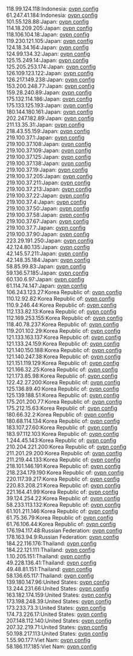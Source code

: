 118.99.124.118:Indonesia: [ovpn config](vpn/118_99_124_118.ovpn)  
61.247.41.184:Indonesia: [ovpn config](vpn/61_247_41_184.ovpn)  
101.55.128.88:Japan: [ovpn config](vpn/101_55_128_88.ovpn)  
114.18.209.205:Japan: [ovpn config](vpn/114_18_209_205.ovpn)  
118.106.104.18:Japan: [ovpn config](vpn/118_106_104_18.ovpn)  
119.230.121.105:Japan: [ovpn config](vpn/119_230_121_105.ovpn)  
124.18.34.164:Japan: [ovpn config](vpn/124_18_34_164.ovpn)  
124.99.134.32:Japan: [ovpn config](vpn/124_99_134_32.ovpn)  
125.15.249.14:Japan: [ovpn config](vpn/125_15_249_14.ovpn)  
125.205.253.174:Japan: [ovpn config](vpn/125_205_253_174.ovpn)  
126.109.123.122:Japan: [ovpn config](vpn/126_109_123_122.ovpn)  
126.217.149.238:Japan: [ovpn config](vpn/126_217_149_238.ovpn)  
153.200.248.77:Japan: [ovpn config](vpn/153_200_248_77.ovpn)  
159.28.240.89:Japan: [ovpn config](vpn/159_28_240_89.ovpn)  
175.132.114.186:Japan: [ovpn config](vpn/175_132_114_186.ovpn)  
175.133.125.193:Japan: [ovpn config](vpn/175_133_125_193.ovpn)  
180.144.180.161:Japan: [ovpn config](vpn/180_144_180_161.ovpn)  
202.247.182.89:Japan: [ovpn config](vpn/202_247_182_89.ovpn)  
211.13.35.31:Japan: [ovpn config](vpn/211_13_35_31.ovpn)  
218.43.55.159:Japan: [ovpn config](vpn/218_43_55_159.ovpn)  
219.100.37.1:Japan: [ovpn config](vpn/219_100_37_1.ovpn)  
219.100.37.108:Japan: [ovpn config](vpn/219_100_37_108.ovpn)  
219.100.37.109:Japan: [ovpn config](vpn/219_100_37_109.ovpn)  
219.100.37.125:Japan: [ovpn config](vpn/219_100_37_125.ovpn)  
219.100.37.138:Japan: [ovpn config](vpn/219_100_37_138.ovpn)  
219.100.37.19:Japan: [ovpn config](vpn/219_100_37_19.ovpn)  
219.100.37.205:Japan: [ovpn config](vpn/219_100_37_205.ovpn)  
219.100.37.211:Japan: [ovpn config](vpn/219_100_37_211.ovpn)  
219.100.37.213:Japan: [ovpn config](vpn/219_100_37_213.ovpn)  
219.100.37.22:Japan: [ovpn config](vpn/219_100_37_22.ovpn)  
219.100.37.4:Japan: [ovpn config](vpn/219_100_37_4.ovpn)  
219.100.37.50:Japan: [ovpn config](vpn/219_100_37_50.ovpn)  
219.100.37.58:Japan: [ovpn config](vpn/219_100_37_58.ovpn)  
219.100.37.67:Japan: [ovpn config](vpn/219_100_37_67.ovpn)  
219.100.37.7:Japan: [ovpn config](vpn/219_100_37_7.ovpn)  
219.100.37.90:Japan: [ovpn config](vpn/219_100_37_90.ovpn)  
223.29.191.250:Japan: [ovpn config](vpn/223_29_191_250.ovpn)  
42.124.80.135:Japan: [ovpn config](vpn/42_124_80_135.ovpn)  
42.145.57.211:Japan: [ovpn config](vpn/42_145_57_211.ovpn)  
42.148.35.184:Japan: [ovpn config](vpn/42_148_35_184.ovpn)  
58.85.99.83:Japan: [ovpn config](vpn/58_85_99_83.ovpn)  
59.136.57.185:Japan: [ovpn config](vpn/59_136_57_185.ovpn)  
60.130.6.97:Japan: [ovpn config](vpn/60_130_6_97.ovpn)  
61.114.74.147:Japan: [ovpn config](vpn/61_114_74_147.ovpn)  
106.243.123.27:Korea Republic of: [ovpn config](vpn/106_243_123_27.ovpn)  
110.12.92.82:Korea Republic of: [ovpn config](vpn/110_12_92_82.ovpn)  
110.9.246.44:Korea Republic of: [ovpn config](vpn/110_9_246_44.ovpn)  
112.133.82.13:Korea Republic of: [ovpn config](vpn/112_133_82_13.ovpn)  
112.169.253.155:Korea Republic of: [ovpn config](vpn/112_169_253_155.ovpn)  
118.40.78.237:Korea Republic of: [ovpn config](vpn/118_40_78_237.ovpn)  
119.201.102.29:Korea Republic of: [ovpn config](vpn/119_201_102_29.ovpn)  
121.133.163.137:Korea Republic of: [ovpn config](vpn/121_133_163_137.ovpn)  
121.133.24.159:Korea Republic of: [ovpn config](vpn/121_133_24_159.ovpn)  
121.140.150.188:Korea Republic of: [ovpn config](vpn/121_140_150_188.ovpn)  
121.140.247.38:Korea Republic of: [ovpn config](vpn/121_140_247_38.ovpn)  
121.151.119.129:Korea Republic of: [ovpn config](vpn/121_151_119_129.ovpn)  
121.166.32.25:Korea Republic of: [ovpn config](vpn/121_166_32_25.ovpn)  
121.173.85.98:Korea Republic of: [ovpn config](vpn/121_173_85_98.ovpn)  
122.42.27.200:Korea Republic of: [ovpn config](vpn/122_42_27_200.ovpn)  
125.136.89.40:Korea Republic of: [ovpn config](vpn/125_136_89_40.ovpn)  
125.139.188.51:Korea Republic of: [ovpn config](vpn/125_139_188_51.ovpn)  
175.201.200.77:Korea Republic of: [ovpn config](vpn/175_201_200_77.ovpn)  
175.212.15.63:Korea Republic of: [ovpn config](vpn/175_212_15_63.ovpn)  
180.66.32.2:Korea Republic of: [ovpn config](vpn/180_66_32_2.ovpn)  
180.68.114.134:Korea Republic of: [ovpn config](vpn/180_68_114_134.ovpn)  
183.107.27.60:Korea Republic of: [ovpn config](vpn/183_107_27_60.ovpn)  
183.97.112.103:Korea Republic of: [ovpn config](vpn/183_97_112_103.ovpn)  
1.244.45.143:Korea Republic of: [ovpn config](vpn/1_244_45_143.ovpn)  
210.204.221.200:Korea Republic of: [ovpn config](vpn/210_204_221_200.ovpn)  
211.201.29.200:Korea Republic of: [ovpn config](vpn/211_201_29_200.ovpn)  
211.219.44.133:Korea Republic of: [ovpn config](vpn/211_219_44_133.ovpn)  
218.101.146.191:Korea Republic of: [ovpn config](vpn/218_101_146_191.ovpn)  
218.234.179.190:Korea Republic of: [ovpn config](vpn/218_234_179_190.ovpn)  
220.117.39.217:Korea Republic of: [ovpn config](vpn/220_117_39_217.ovpn)  
220.83.208.21:Korea Republic of: [ovpn config](vpn/220_83_208_21.ovpn)  
221.164.41.99:Korea Republic of: [ovpn config](vpn/221_164_41_99.ovpn)  
39.124.254.22:Korea Republic of: [ovpn config](vpn/39_124_254_22.ovpn)  
58.233.113.132:Korea Republic of: [ovpn config](vpn/58_233_113_132.ovpn)  
61.101.211.146:Korea Republic of: [ovpn config](vpn/61_101_211_146.ovpn)  
61.75.36.79:Korea Republic of: [ovpn config](vpn/61_75_36_79.ovpn)  
61.76.106.44:Korea Republic of: [ovpn config](vpn/61_76_106_44.ovpn)  
176.194.117.48:Russian Federation: [ovpn config](vpn/176_194_117_48.ovpn)  
178.163.94.9:Russian Federation: [ovpn config](vpn/178_163_94_9.ovpn)  
184.22.116.176:Thailand: [ovpn config](vpn/184_22_116_176.ovpn)  
184.22.121.111:Thailand: [ovpn config](vpn/184_22_121_111.ovpn)  
1.10.205.151:Thailand: [ovpn config](vpn/1_10_205_151.ovpn)  
49.228.136.41:Thailand: [ovpn config](vpn/49_228_136_41.ovpn)  
49.48.81.151:Thailand: [ovpn config](vpn/49_48_81_151.ovpn)  
58.136.65.117:Thailand: [ovpn config](vpn/58_136_65_117.ovpn)  
139.180.147.96:United States: [ovpn config](vpn/139_180_147_96.ovpn)  
13.244.231.66:United States: [ovpn config](vpn/13_244_231_66.ovpn)  
163.182.174.159:United States: [ovpn config](vpn/163_182_174_159.ovpn)  
173.198.248.39:United States: [ovpn config](vpn/173_198_248_39.ovpn)  
173.233.73.3:United States: [ovpn config](vpn/173_233_73_3.ovpn)  
174.73.226.17:United States: [ovpn config](vpn/174_73_226_17.ovpn)  
207.148.112.140:United States: [ovpn config](vpn/207_148_112_140.ovpn)  
207.32.219.71:United States: [ovpn config](vpn/207_32_219_71.ovpn)  
50.198.217.113:United States: [ovpn config](vpn/50_198_217_113.ovpn)  
1.55.90.177:Viet Nam: [ovpn config](vpn/1_55_90_177.ovpn)  
58.186.117.185:Viet Nam: [ovpn config](vpn/58_186_117_185.ovpn)  
